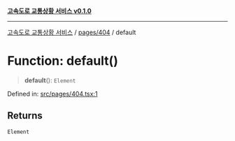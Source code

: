 [**고속도로 교통상황 서비스 v0.1.0**](../../../README.md)

***

[고속도로 교통상황 서비스](../../../modules.md) / [pages/404](../README.md) / default

# Function: default()

> **default**(): `Element`

Defined in: [src/pages/404.tsx:1](https://github.com/ksheyon123/road-status-preview/blob/f8475dd9e1f35d9b8acf92ef20ed9d0782a8bb42/src/pages/404.tsx#L1)

## Returns

`Element`
